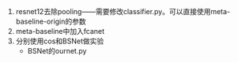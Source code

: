 1. resnet12去除pooling——需要修改classifier.py。可以直接使用meta-baseline-origin的参数
2. meta-baseline中加入fcanet
3. 分别使用cos和BSNet做实验
   - BSNet的ournet.py

